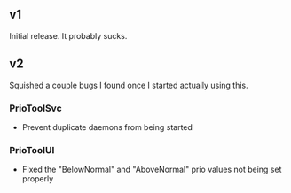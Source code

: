 ## v1
Initial release. It probably sucks.

## v2
Squished a couple bugs I found once I started actually using this.

### PrioToolSvc
- Prevent duplicate daemons from being started

### PrioToolUI
- Fixed the "BelowNormal" and "AboveNormal" prio values not being set properly

